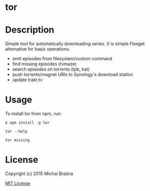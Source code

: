 tor
=============

# Description

Simple tool for automatically downloading series. It is simple Flexget alternative for basic operations.

- emit episodes from filesystem/custom command
- find missing episodes (tvmaze)
- search episodes on torrents (tpb, kat)
- push torrents/magnet URIs to Synology's download station
- update trakt.tv

# Usage

To install tor from npm, run:

```
$ npm install -g tor
```

```tor --help```

```tor missing```

# License

Copyright (c) 2015 Michal Brašna

[MIT License](http://en.wikipedia.org/wiki/MIT_License)
